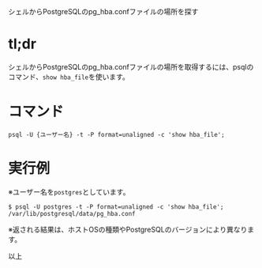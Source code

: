 シェルからPostgreSQLのpg_hba.confファイルの場所を探す

# tl;dr
シェルからPostgreSQLのpg_hba.confファイルの場所を取得するには、psqlのコマンド、`show hba_file`を使います。

# コマンド

```
psql -U {ユーザー名} -t -P format=unaligned -c 'show hba_file';
```

# 実行例

※ユーザー名を`postgres`としています。

```
$ psql -U postgres -t -P format=unaligned -c 'show hba_file';
/var/lib/postgresql/data/pg_hba.conf
```
※返される結果は、ホストOSの種類やPostgreSQLのバージョンにより異なります。


以上